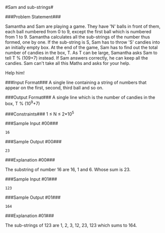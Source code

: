#Sam and sub-strings#


###Problem Statement###

Samantha and Sam are playing a game. They have 'N' balls in front of them, each ball numbered from 0 to 9, except the first ball which is numbered from 1 to 9. Samantha calculates all the sub-strings of the number thus formed, one by one. If the sub-string is S, Sam has to throw 'S' candies into an initially empty box. At the end of the game, Sam has to find out the total number of candies in the box, T. As T can be large, Samantha asks Sam to tell T % (109+7) instead. If Sam answers correctly, he can keep all the candies. Sam can't take all this Maths and asks for your help.

Help him!

###Input Format###
A single line containing a string of numbers that appear on the first, second, third ball and so on.

###Output Format###
A single line which is the number of candies in the box, T % (10<sup>9</sup>+7)  

###Constraints###
1 ≤ N ≤ 2*10<sup>5</sup>

###Sample Input #00###
```
16
```
###Sample Output #00###
```
23
```
###Explanation #00###

The substring of number 16 are 16, 1 and 6. Whose sum is 23.

###Sample Input #01###
```
123
```
###Sample Output #01###
```
164
```
###Explanation #01###

The sub-strings of 123 are 1, 2, 3, 12, 23, 123 which sums to 164.
